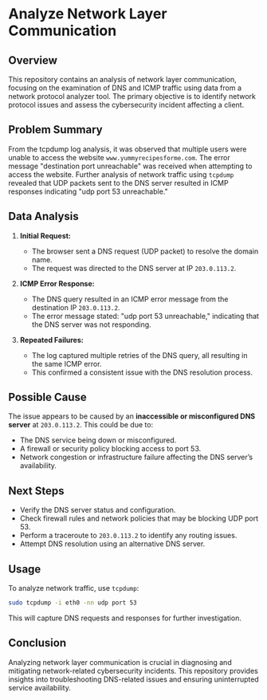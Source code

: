 # Analyze Network Layer Communication

## Overview

This repository contains an analysis of network layer communication, focusing on the examination of DNS and ICMP traffic using data from a network protocol analyzer tool. The primary objective is to identify network protocol issues and assess the cybersecurity incident affecting a client.

## Problem Summary

From the tcpdump log analysis, it was observed that multiple users were unable to access the website `www.yummyrecipesforme.com`. The error message "destination port unreachable" was received when attempting to access the website. Further analysis of network traffic using `tcpdump` revealed that UDP packets sent to the DNS server resulted in ICMP responses indicating "udp port 53 unreachable."

## Data Analysis

1. **Initial Request:**

   - The browser sent a DNS request (UDP packet) to resolve the domain name.
   - The request was directed to the DNS server at IP `203.0.113.2`.

2. **ICMP Error Response:**

   - The DNS query resulted in an ICMP error message from the destination IP `203.0.113.2`.
   - The error message stated: "udp port 53 unreachable," indicating that the DNS server was not responding.

3. **Repeated Failures:**

   - The log captured multiple retries of the DNS query, all resulting in the same ICMP error.
   - This confirmed a consistent issue with the DNS resolution process.

## Possible Cause

The issue appears to be caused by an **inaccessible or misconfigured DNS server** at `203.0.113.2`. This could be due to:

- The DNS service being down or misconfigured.
- A firewall or security policy blocking access to port 53.
- Network congestion or infrastructure failure affecting the DNS server’s availability.

## Next Steps

- Verify the DNS server status and configuration.
- Check firewall rules and network policies that may be blocking UDP port 53.
- Perform a traceroute to `203.0.113.2` to identify any routing issues.
- Attempt DNS resolution using an alternative DNS server.

## Usage

To analyze network traffic, use `tcpdump`:

```sh
sudo tcpdump -i eth0 -nn udp port 53
```

This will capture DNS requests and responses for further investigation.

## Conclusion

Analyzing network layer communication is crucial in diagnosing and mitigating network-related cybersecurity incidents. This repository provides insights into troubleshooting DNS-related issues and ensuring uninterrupted service availability.



